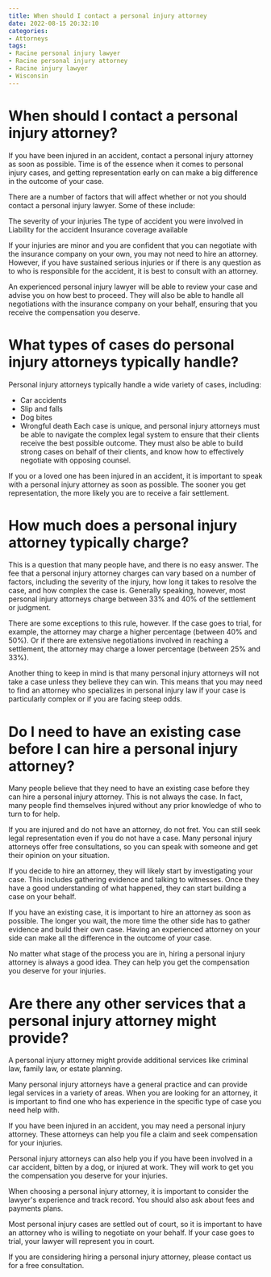 ```yaml
---
title: When should I contact a personal injury attorney
date: 2022-08-15 20:32:10
categories:
- Attorneys
tags:
- Racine personal injury lawyer
- Racine personal injury attorney
- Racine injury lawyer
- Wisconsin
---
```



#  When should I contact a personal injury attorney?

If you have been injured in an accident, contact a personal injury attorney as soon as possible. Time is of the essence when it comes to personal injury cases, and getting representation early on can make a big difference in the outcome of your case.

There are a number of factors that will affect whether or not you should contact a personal injury lawyer. Some of these include:

The severity of your injuries
 The type of accident you were involved in Liability for the accident Insurance coverage available

If your injuries are minor and you are confident that you can negotiate with the insurance company on your own, you may not need to hire an attorney. However, if you have sustained serious injuries or if there is any question as to who is responsible for the accident, it is best to consult with an attorney.

An experienced personal injury lawyer will be able to review your case and advise you on how best to proceed. They will also be able to handle all negotiations with the insurance company on your behalf, ensuring that you receive the compensation you deserve.

#  What types of cases do personal injury attorneys typically handle?

Personal injury attorneys typically handle a wide variety of cases, including:

* Car accidents
* Slip and falls
* Dog bites
* Wrongful death
Each case is unique, and personal injury attorneys must be able to navigate the complex legal system to ensure that their clients receive the best possible outcome. They must also be able to build strong cases on behalf of their clients, and know how to effectively negotiate with opposing counsel.

If you or a loved one has been injured in an accident, it is important to speak with a personal injury attorney as soon as possible. The sooner you get representation, the more likely you are to receive a fair settlement.

#  How much does a personal injury attorney typically charge?

This is a question that many people have, and there is no easy answer. The fee that a personal injury attorney charges can vary based on a number of factors, including the severity of the injury, how long it takes to resolve the case, and how complex the case is. Generally speaking, however, most personal injury attorneys charge between 33% and 40% of the settlement or judgment.

There are some exceptions to this rule, however. If the case goes to trial, for example, the attorney may charge a higher percentage (between 40% and 50%). Or if there are extensive negotiations involved in reaching a settlement, the attorney may charge a lower percentage (between 25% and 33%).

Another thing to keep in mind is that many personal injury attorneys will not take a case unless they believe they can win. This means that you may need to find an attorney who specializes in personal injury law if your case is particularly complex or if you are facing steep odds.

#  Do I need to have an existing case before I can hire a personal injury attorney?

Many people believe that they need to have an existing case before they can hire a personal injury attorney. This is not always the case. In fact, many people find themselves injured without any prior knowledge of who to turn to for help.

If you are injured and do not have an attorney, do not fret. You can still seek legal representation even if you do not have a case. Many personal injury attorneys offer free consultations, so you can speak with someone and get their opinion on your situation.

If you decide to hire an attorney, they will likely start by investigating your case. This includes gathering evidence and talking to witnesses. Once they have a good understanding of what happened, they can start building a case on your behalf.

If you have an existing case, it is important to hire an attorney as soon as possible. The longer you wait, the more time the other side has to gather evidence and build their own case. Having an experienced attorney on your side can make all the difference in the outcome of your case.

No matter what stage of the process you are in, hiring a personal injury attorney is always a good idea. They can help you get the compensation you deserve for your injuries.

#  Are there any other services that a personal injury attorney might provide?

A personal injury attorney might provide additional services like criminal law, family law, or estate planning. 

Many personal injury attorneys have a general practice and can provide legal services in a variety of areas. When you are looking for an attorney, it is important to find one who has experience in the specific type of case you need help with. 

If you have been injured in an accident, you may need a personal injury attorney. These attorneys can help you file a claim and seek compensation for your injuries. 

Personal injury attorneys can also help you if you have been involved in a car accident, bitten by a dog, or injured at work. They will work to get you the compensation you deserve for your injuries. 

When choosing a personal injury attorney, it is important to consider the lawyer's experience and track record. You should also ask about fees and payments plans. 

Most personal injury cases are settled out of court, so it is important to have an attorney who is willing to negotiate on your behalf. If your case goes to trial, your lawyer will represent you in court. 

If you are considering hiring a personal injury attorney, please contact us for a free consultation.